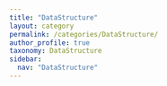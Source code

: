 ```yaml
---
title: "DataStructure"
layout: category
permalink: /categories/DataStructure/
author_profile: true
taxonomy: DataStructure
sidebar:
  nav: "DataStructure"
---
```

